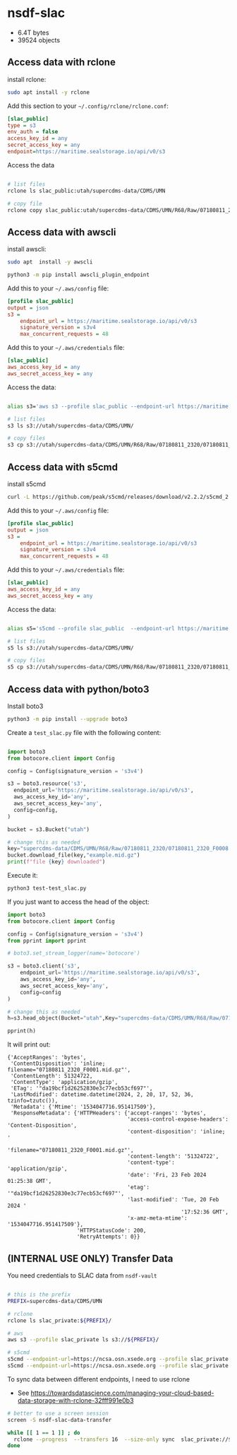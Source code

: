 # nsdf-slac

- 6.4T bytes 
- 39524 objects

## Access data with rclone

install rclone:

```bash
sudo apt install -y rclone
```

Add this section to your `~/.config/rclone/rclone.conf`:

```ini
[slac_public]
type = s3
env_auth = false
access_key_id = any
secret_access_key = any
endpoint=https://maritime.sealstorage.io/api/v0/s3
```

Access the data

```bash

# list files
rclone ls slac_public:utah/supercdms-data/CDMS/UMN

# copy file
rclone copy slac_public:utah/supercdms-data/CDMS/UMN/R68/Raw/07180811_2320/07180811_2320_F0008.mid.gz .
```

## Access data with awscli

install awscli:

```bash
sudo apt  install -y awscli

python3 -m pip install awscli_plugin_endpoint
```

Add this to your `~/.aws/config` file:

```ini
[profile slac_public]
output = json
s3 =
    endpoint_url = https://maritime.sealstorage.io/api/v0/s3
    signature_version = s3v4
    max_concurrent_requests = 48
```

Add this to your `~/.aws/credentials` file:


```ini
[slac_public]
aws_access_key_id = any
aws_secret_access_key = any
```

Access the data:

```bash

alias s3='aws s3 --profile slac_public --endpoint-url https://maritime.sealstorage.io/api/v0/s3 --no-verify-ssl'

# list files
s3 ls s3://utah/supercdms-data/CDMS/UMN/

# copy files
s3 cp s3://utah/supercdms-data/CDMS/UMN/R68/Raw/07180811_2320/07180811_2320_F0008.mid.gz .
```


## Access data with s5cmd

install s5cmd

```bash
curl -L https://github.com/peak/s5cmd/releases/download/v2.2.2/s5cmd_2.2.2_Linux-64bit.tar.gz | sudo tar xz -C /usr/bin
```

Add this to your `~/.aws/config` file:

```ini
[profile slac_public]
output = json
s3 =
    endpoint_url = https://maritime.sealstorage.io/api/v0/s3
    signature_version = s3v4
    max_concurrent_requests = 48
```

Add this to your `~/.aws/credentials` file:


```ini
[slac_public]
aws_access_key_id = any
aws_secret_access_key = any
```

Access the data:

```bash

alias s5='s5cmd --profile slac_public  --endpoint-url https://maritime.sealstorage.io/api/v0/s3 --no-verify-ssl'

# list files
s5 ls s3://utah/supercdms-data/CDMS/UMN/

# copy files
s5 cp s3://utah/supercdms-data/CDMS/UMN/R68/Raw/07180811_2320/07180811_2320_F0008.mid.gz .
```


## Access data with python/boto3

Install boto3

```bash
python3 -m pip install --upgrade boto3
```

Create a `test_slac.py` file with the following content:

```python

import boto3
from botocore.client import Config

config = Config(signature_version = 's3v4')

s3 = boto3.resource('s3',
  endpoint_url='https://maritime.sealstorage.io/api/v0/s3',
  aws_access_key_id='any',
  aws_secret_access_key='any',
  config=config,
)

bucket = s3.Bucket("utah")

# change this as needed
key="supercdms-data/CDMS/UMN/R68/Raw/07180811_2320/07180811_2320_F0008.mid.gz"
bucket.download_file(key,"example.mid.gz")
print(f"file {key} downloaded")
```


Execute it:

```bash
python3 test-test_slac.py
```

If you just want to access the head of the object:

```python
import boto3
from botocore.client import Config

config = Config(signature_version = 's3v4')
from pprint import pprint

# boto3.set_stream_logger(name='botocore')

s3 = boto3.client('s3',
    endpoint_url='https://maritime.sealstorage.io/api/v0/s3',
    aws_access_key_id='any',
    aws_secret_access_key='any',
    config=config
)

# change this as needed
h=s3.head_object(Bucket="utah",Key="supercdms-data/CDMS/UMN/R68/Raw/07180811_2320/07180811_2320_F0001.mid.gz")

pprint(h)
```
It will print out:

```
{'AcceptRanges': 'bytes',
 'ContentDisposition': 'inline; filename="07180811_2320_F0001.mid.gz"',
 'ContentLength': 51324722,
 'ContentType': 'application/gzip',
 'ETag': '"da19bcf1d26252830e3c77ecb53cf697"',
 'LastModified': datetime.datetime(2024, 2, 20, 17, 52, 36, tzinfo=tzutc()),
 'Metadata': {'Mtime': '1534047716.951417509'},
 'ResponseMetadata': {'HTTPHeaders': {'accept-ranges': 'bytes',
                                      'access-control-expose-headers': 'Content-Disposition',
                                      'content-disposition': 'inline; '
                                                             'filename="07180811_2320_F0001.mid.gz"',
                                      'content-length': '51324722',
                                      'content-type': 'application/gzip',
                                      'date': 'Fri, 23 Feb 2024 01:25:38 GMT',
                                      'etag': '"da19bcf1d26252830e3c77ecb53cf697"',
                                      'last-modified': 'Tue, 20 Feb 2024 '
                                                       '17:52:36 GMT',
                                      'x-amz-meta-mtime': '1534047716.951417509'},
                      'HTTPStatusCode': 200,
                      'RetryAttempts': 0}}
```

## (INTERNAL USE ONLY) Transfer Data 

You need credentials to SLAC data  from `nsdf-vault`


```bash

# this is the prefix
PREFIX=supercdms-data/CDMS/UMN

# rclone 
rclone ls slac_private:${PREFIX}/

# aws
aws s3 --profile slac_private ls s3://${PREFIX}/

# s5cmd
s5cmd --endpoint-url=https://ncsa.osn.xsede.org --profile slac_private --numworkers 64 ls  "s3://${PREFIX}/*"
s5cmd --endpoint-url=https://ncsa.osn.xsede.org --profile slac_private --numworkers 64 du  --humanize "s3://${PREFIX}/*"
```

To sync data between different endpoints, I need to use rclone
- See https://towardsdatascience.com/managing-your-cloud-based-data-storage-with-rclone-32fff991e0b3

```bash
# better to use a screen session
screen -S nsdf-slac-data-transfer

while [[ 1 == 1 ]] ; do
  rclone --progress  --transfers 16  --size-only sync  slac_private://${PREFIX} slac_public://utah/${PREFIX}
done
```
